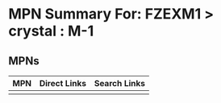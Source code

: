



# MPN Summary For: FZEXM1 > crystal : M-1

## MPNs
  

|MPN|Direct Links|Search Links|
| :--- | :--- | :--- |
||||

